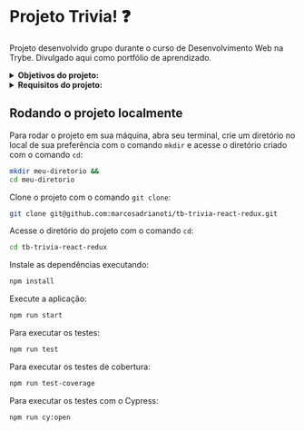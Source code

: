 # Projeto Trivia! :question:
Projeto desenvolvido grupo durante o curso de Desenvolvimento Web na Trybe. Divulgado aqui como portfólio de aprendizado.

<details>
<summary><strong>Objetivos do projeto:</strong></summary>

  * Desenvolver um jogo de perguntas e respostas baseado no jogo Trivia utilizando `React` e `Redux`, desenvolvendo em grupo suas funcionalidades de acordo com as demandas definidas em um quadro `Kanban`.
  * Verificar se eu era capaz de:
    * Criar um `store Redux` em aplicações `React`.
    * Criar `reducers` no `Redux` em aplicações `React`.
    * Criar `actions` no `Redux` em aplicações `React`.
    * Criar `dispatchers` no `Redux` em aplicações `React`.
    * Conectar `Redux` aos componentes `React`.
    * Criar `actions` assíncronas na sua aplicação `React` que faz uso de `Redux`.
    * Escrever testes para garantir que sua aplicação possua uma boa cobertura de testes.
</details>
<details>
<summary><strong> Requisitos do projeto:</strong></summary>

  * TELA DE LOGIN
    * Crie a tela de login, onde a pessoa que joga deve preencher as informações para iniciar um jogo.
    * Crie o botão de iniciar o jogo.
    * Crie um botão na tela inicial que leve para a tela de configurações.
    * Desenvolva testes para atingir 90% de cobertura da tela de Login.
  * TELA DE JOGO
    * Crie a página de jogo que deve conter as informações relacionadas à pergunta.
    * Desenvolva o estilo que, ao clicar em uma resposta, a correta deve ficar verde e as incorretas, vermelhas.
    * Desenvolva um timer onde a pessoa que joga tem 30 segundos para responder.
    * Crie o placar.
    * Crie um botão de `Next` que apareça após a resposta ser dada.
    * Desenvolva o jogo de forma que a pessoa que joga deve responder 5 perguntas no total.
   * TELA DE FEEDBACK
     * Desenvolva o header de _feedback_ que deve conter as informações da pessoa jogadora.
     * Crie a mensagem de _feedback_ para ser exibida a pessoa usuária.
     * Exiba as informações relacionadas aos resultados obtidos para a pessoa usuária.
     * Crie a opção para a pessoa jogadora poder jogar novamente.
     * Crie a opção para a pessoa jogadora poder visualizar a tela de _ranking_.
     * Desenvolva testes para atingir 90% de cobertura da tela de Feedbacks.
   * TELA DE RANKING
     * Crie um botão para ir ao início.
     * Crie o conteúdo da tela de _ranking_.
     * Desenvolva testes para atingir 90% de cobertura da tela de Rankings.
   * Desenvolva testes para atingir 90% de cobertura da tela de Jogo.
   * Desenvolva testes para atingir 95% de cobertura total.
</details>
  
## Rodando o projeto localmente

Para rodar o projeto em sua máquina, abra seu terminal, crie um diretório no local de sua preferência com o comando `mkdir` e acesse o diretório criado com o comando `cd`:

```bash
mkdir meu-diretorio &&
cd meu-diretorio
```

Clone o projeto com o comando `git clone`:

```bash
git clone git@github.com:marcosadrianoti/tb-trivia-react-redux.git
```

Acesse o diretório do projeto com o comando `cd`:

```bash
cd tb-trivia-react-redux
```

Instale as dependências executando:

```bash
npm install
```

Execute a aplicação:

```bash
npm run start
```

Para executar os testes:

```bash
npm run test
```

Para executar os testes de cobertura:

```bash
npm run test-coverage
```
Para executar os testes com o Cypress:

```bash
npm run cy:open
```
